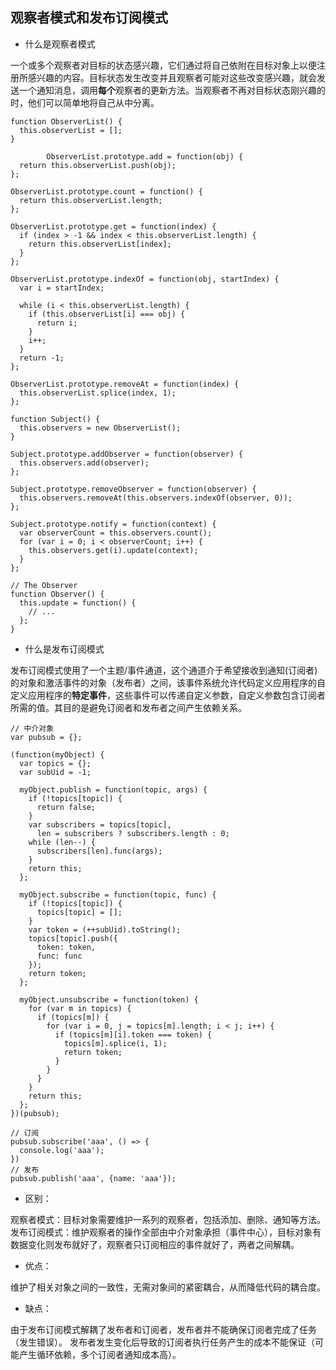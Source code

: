 ## 观察者模式和发布订阅模式

* 什么是观察者模式

一个或多个观察者对目标的状态感兴趣，它们通过将自己依附在目标对象上以便注册所感兴趣的内容。目标状态发生改变并且观察者可能对这些改变感兴趣，就会发送一个通知消息，调用**每个**观察者的更新方法。当观察者不再对目标状态刚兴趣的时，他们可以简单地将自己从中分离。

  ```
  function ObserverList() {
    this.observerList = [];
  }
        
          ObserverList.prototype.add = function(obj) {
    return this.observerList.push(obj);
  };

  ObserverList.prototype.count = function() {
    return this.observerList.length;
  };

  ObserverList.prototype.get = function(index) {
    if (index > -1 && index < this.observerList.length) {
      return this.observerList[index];
    }
  };

  ObserverList.prototype.indexOf = function(obj, startIndex) {
    var i = startIndex;

    while (i < this.observerList.length) {
      if (this.observerList[i] === obj) {
        return i;
      }
      i++;
    }
    return -1;
  };

  ObserverList.prototype.removeAt = function(index) {
    this.observerList.splice(index, 1);
  };

  function Subject() {
    this.observers = new ObserverList();
  }

  Subject.prototype.addObserver = function(observer) {
    this.observers.add(observer);
  };

  Subject.prototype.removeObserver = function(observer) {
    this.observers.removeAt(this.observers.indexOf(observer, 0));
  };

  Subject.prototype.notify = function(context) {
    var observerCount = this.observers.count();
    for (var i = 0; i < observerCount; i++) {
      this.observers.get(i).update(context);
    }
  };

  // The Observer
  function Observer() {
    this.update = function() {
      // ...
    };
  }
  ```



* 什么是发布订阅模式

发布订阅模式使用了一个主题/事件通道，这个通道介于希望接收到通知(订阅者)的对象和激活事件的对象（发布者）之间，该事件系统允许代码定义应用程序的自定义应用程序的**特定事件**，这些事件可以传递自定义参数，自定义参数包含订阅者所需的值。其目的是避免订阅者和发布者之间产生依赖关系。


  ```
  // 中介对象
  var pubsub = {};

  (function(myObject) {
    var topics = {};
    var subUid = -1;

    myObject.publish = function(topic, args) {
      if (!topics[topic]) {
        return false;
      }
      var subscribers = topics[topic],
        len = subscribers ? subscribers.length : 0;
      while (len--) {
        subscribers[len].func(args);
      }
      return this;
    };

    myObject.subscribe = function(topic, func) {
      if (!topics[topic]) {
        topics[topic] = [];
      }
      var token = (++subUid).toString();
      topics[topic].push({
        token: token,
        func: func
      });
      return token;
    };

    myObject.unsubscribe = function(token) {
      for (var m in topics) {
        if (topics[m]) {
          for (var i = 0, j = topics[m].length; i < j; i++) {
            if (topics[m][i].token === token) {
              topics[m].splice(i, 1);
              return token;
            }
          }
        }
      }
      return this;
    };
  })(pubsub);

  // 订阅
  pubsub.subscribe('aaa', () => {
    console.log('aaa');
  })
  // 发布
  pubsub.publish('aaa', {name: 'aaa'});
  ```

* 区别：

观察者模式：目标对象需要维护一系列的观察者，包括添加、删除、通知等方法。
发布订阅模式：维护观察者的操作全部由中介对象承担（事件中心），目标对象有数据变化则发布就好了，观察者只订阅相应的事件就好了，两者之间解耦。


* 优点：

维护了相关对象之间的一致性，无需对象间的紧密耦合，从而降低代码的耦合度。

* 缺点：

由于发布订阅模式解耦了发布者和订阅者，发布者并不能确保订阅者完成了任务（发生错误）。
发布者发生变化后导致的订阅者执行任务产生的成本不能保证（可能产生循环依赖，多个订阅者通知成本高）。